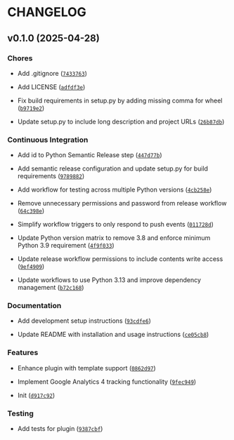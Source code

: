# CHANGELOG


## v0.1.0 (2025-04-28)

### Chores

- Add .gitignore
  ([`7433763`](https://github.com/ngshiheng/datasette-google-analytics/commit/743376312da83a7864837f5cef756366a42f93ff))

- Add LICENSE
  ([`adfdf3e`](https://github.com/ngshiheng/datasette-google-analytics/commit/adfdf3e06f3f779f3254d9452fb702bd771d2d9d))

- Fix build requirements in setup.py by adding missing comma for wheel
  ([`b9719e2`](https://github.com/ngshiheng/datasette-google-analytics/commit/b9719e2a5c3145f477015070ebfbe6c90766e266))

- Update setup.py to include long description and project URLs
  ([`26b87db`](https://github.com/ngshiheng/datasette-google-analytics/commit/26b87db6620928065e6aef095a947b94d9d83259))

### Continuous Integration

- Add id to Python Semantic Release step
  ([`447d77b`](https://github.com/ngshiheng/datasette-google-analytics/commit/447d77b67a25de24fd4fe8c5915c258b8276df24))

- Add semantic release configuration and update setup.py for build requirements
  ([`9789882`](https://github.com/ngshiheng/datasette-google-analytics/commit/978988235a1a12e4f303693968196ef44f3a6c4d))

- Add workflow for testing across multiple Python versions
  ([`4cb258e`](https://github.com/ngshiheng/datasette-google-analytics/commit/4cb258eb3d37278c359fc4c7ce570a1ea48a99ab))

- Remove unnecessary permissions and password from release workflow
  ([`64c398e`](https://github.com/ngshiheng/datasette-google-analytics/commit/64c398ecfd3272ff7d103ad4f2e2937eb50bc1cf))

- Simplify workflow triggers to only respond to push events
  ([`011728d`](https://github.com/ngshiheng/datasette-google-analytics/commit/011728d05b4c2c1d06e84f6ae28ff9ab9d9eb2f5))

- Update Python version matrix to remove 3.8 and enforce minimum Python 3.9 requirement
  ([`4f9f033`](https://github.com/ngshiheng/datasette-google-analytics/commit/4f9f033d70ce215e532578c1892c365b2e4d0364))

- Update release workflow permissions to include contents write access
  ([`9ef4909`](https://github.com/ngshiheng/datasette-google-analytics/commit/9ef4909d2a35874534a8a3a804504ac552cc677c))

- Update workflows to use Python 3.13 and improve dependency management
  ([`b72c168`](https://github.com/ngshiheng/datasette-google-analytics/commit/b72c168c7fd53647f85432d9ffd10607b3d92b17))

### Documentation

- Add development setup instructions
  ([`93cdfe6`](https://github.com/ngshiheng/datasette-google-analytics/commit/93cdfe614a121ee6cfe87564583e01c7ad6de4f4))

- Update README with installation and usage instructions
  ([`ce05cb8`](https://github.com/ngshiheng/datasette-google-analytics/commit/ce05cb80f894a64ef7c654ac985ba43410e4daa6))

### Features

- Enhance plugin with template support
  ([`0862d97`](https://github.com/ngshiheng/datasette-google-analytics/commit/0862d97d2e8d3df88e21088602cde0673091d219))

- Implement Google Analytics 4 tracking functionality
  ([`9fec949`](https://github.com/ngshiheng/datasette-google-analytics/commit/9fec949a4bb385024f0c8961c62defee42c9c7dc))

- Init
  ([`d917c92`](https://github.com/ngshiheng/datasette-google-analytics/commit/d917c9231cf3ae54b9e71eef4ea80d272352092c))

### Testing

- Add tests for plugin
  ([`9387cbf`](https://github.com/ngshiheng/datasette-google-analytics/commit/9387cbf9b1d8d79c66a76600156a0fa3f9a5dcde))
